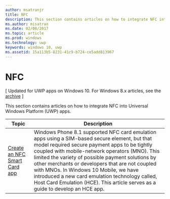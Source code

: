 ```yaml
---
author: msatranjr
title: NFC
description: This section contains articles on how to integrate NFC into Universal Windows Platform (UWP) apps.
ms.author: misatran
ms.date: 02/08/2017
ms.topic: article
ms.prod: windows
ms.technology: uwp
keywords: windows 10, uwp
ms.assetid: 15a113b5-8231-41c9-b724-ce5add813967
---
```

# NFC

\[ Updated for UWP apps on Windows 10. For Windows 8.x articles, see the [archive](http://go.microsoft.com/fwlink/p/?linkid=619132) \]

This section contains articles on how to integrate NFC into Universal Windows Platform (UWP) apps.

|Topic |Description|
|--------|------------------|
| [Create an NFC Smart Card app](host-card-emulation.md)   | Windows Phone 8.1 supported NFC card emulation apps using a SIM-based secure element, but that model required secure payment apps to be tightly coupled with mobile-network operators (MNO). This limited the variety of possible payment solutions by other merchants or developers that are not coupled with MNOs. In Windows 10 Mobile, we have introduced a new card emulation technology called, Host Card Emulation (HCE). This article serves as a guide to develop an HCE app.   |
